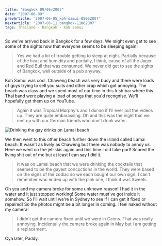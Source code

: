```yaml
---
title: "Bangkok 09/06/2007"
date: "2007-06-09"
prevArticle: '2007-06-05_koh-samui-05062007'
nextArticle: '2007-06-11_bangkok-11062007'
tags: Thailand - Bangkok - Koh Samui
---
```

So we've arrived back in Bangkok for a few days. We might even get to see some of the sights now that everyone seems to be sleeping again!

> Yes we had a lot of trouble getting to sleep at night. Partially because of the heat and humidity and partially, I think, cause of all the Jager and Red Bull that was consumed. We never did get to see the sights of Bangkok, well outside of a pub anyway.

Koh Samui was cool. Chaweng beach was very busy and there were loads of guys trying to sell you suits and other crap which got annoying. The beach was class and we spent most of our time in this Irish bar where this Thai band were playing a load of songs that you'd recognise. We'll hopefully get them up on YouTube.

> Again it was Tropical Murphy's and I dunno if I'll ever put the videos up. They are quite embarassing. Oh and this was the night that we met up with our German friends who don't drink water.

![Drinking the gay drinks on Lamai beach](/images/P6070600.JPG "Drinking the gay drinks on Lamai beach")

We then went to this other beach further down the island called Lamai beach. It wasn't as lively as Chaweng but there was nobody to annoy us. Here we went on the jet-skis again and this time I did take part! Scared the living shit out of me but at least I can say I did it.

> It was on Lamai beach that we were drinking the cocktails that seemed to be the gayest concoctions in the world. They were based on the signs of the zodiac so we each bought our own sign. I can't remember who ended up with the pink one, I think it was Sweets.

Oh yea and my camera broke for some unknown reason! I had it in the water and it just stopped working! Some water must've got inside it somehow. So I'll wait until we're in Sydney to see if I can get it fixed or repaired! So the photos might be a bit longer in coming. I feel naked without my camera!

> I didn't get the camera fixed until we were in Cairns. That was really annoying. Incidentally the camera broke again in May but I am getting a replacement.


Cya later,
Paddy.